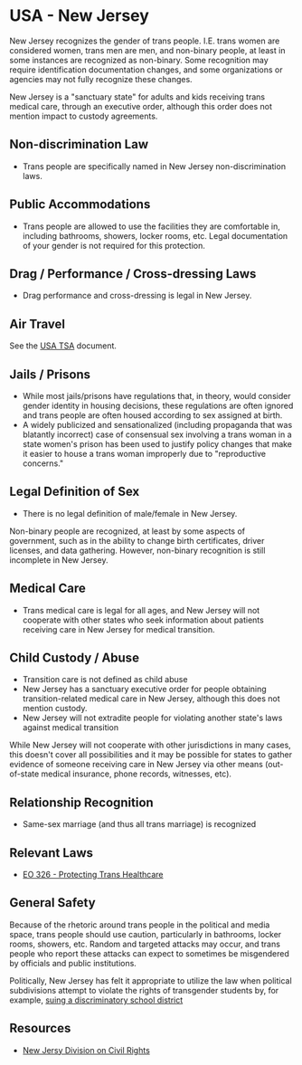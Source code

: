 # USA - New Jersey

New Jersey recognizes the gender of trans people. I.E. trans women are
considered women, trans men are men, and non-binary people, at least in
some instances are recognized as non-binary.  Some recognition may
require identification documentation changes, and some organizations or
agencies may not fully recognize these changes.

New Jersey is a "sanctuary state" for adults and kids receiving trans medical
care, through an executive order, although this order does not mention
impact to custody agreements.

## Non-discrimination Law

 * Trans people are specifically named in New Jersey non-discrimination laws.

## Public Accommodations

 * Trans people are allowed to use the facilities they are comfortable
   in, including bathrooms, showers, locker rooms, etc.  Legal
   documentation of your gender is not required for this protection.

## Drag / Performance / Cross-dressing Laws

 * Drag performance and cross-dressing is legal in New Jersey.

## Air Travel

See the [USA TSA](../notes/tsa.md) document.

## Jails / Prisons

 * While most jails/prisons have regulations that, in theory, would
   consider gender identity in housing decisions, these regulations are
   often ignored and trans people are often housed according to sex
   assigned at birth.
 * A widely publicized and sensationalized (including propaganda that
   was blatantly incorrect) case of consensual sex involving a trans woman in
   a state women's prison has been used to justify policy changes that
   make it easier to house a trans woman improperly due to "reproductive
   concerns."

## Legal Definition of Sex

 * There is no legal definition of male/female in New Jersey.

Non-binary people are recognized, at least by some aspects of
government, such as in the ability to change birth certificates,
driver licenses, and data gathering. However, non-binary recognition is
still incomplete in New Jersey.

## Medical Care

 * Trans medical care is legal for all ages, and New Jersey will not
   cooperate with other states who seek information about patients
   receiving care in New Jersey for medical transition.

## Child Custody / Abuse

 * Transition care is not defined as child abuse
 * New Jersey has a sanctuary executive order for people obtaining
   transition-related medical care in New Jersey, although this does not
   mention custody.
 * New Jersey will not extradite people for violating another state's laws
   against medical transition

While New Jersey will not cooperate with other jurisdictions in many
cases, this doesn't cover all possibilities and it may be possible for
states to gather evidence of someone receiving care in New Jersey via
other means (out-of-state medical insurance, phone records, witnesses,
etc).
 
## Relationship Recognition

 * Same-sex marriage (and thus all trans marriage) is recognized

## Relevant Laws

 * [EO 326 - Protecting Trans Healthcare](https://d31hzlhk6di2h5.cloudfront.net/20230404/da/af/9c/05/b7356a0f2fcad2a7052a4713/EO-326.pdf)

## General Safety

Because of the rhetoric around trans people in the political and media
space, trans people should use caution, particularly in bathrooms,
locker rooms, showers, etc.  Random and targeted attacks may occur, and
trans people who report these attacks can expect to sometimes be misgendered
by officials and public institutions.

Politically, New Jersey has felt it appropriate to utilize the law when
political subdivisions attempt to violate the rights of transgender
students by, for example, [suing a discriminatory school
district](https://www.njoag.gov/ag-platkin-announces-filing-of-civil-rights-complaint-and-application-seeking-to-immediately-prohibit-implementation-of-hanover-township-board-of-educations-lgbtq-parental-notification-policy/)

## Resources

 * [New Jersy Division on Civil Rights](https://www.njoag.gov/about/divisions-and-offices/division-on-civil-rights-home/)

